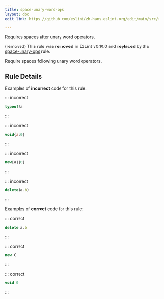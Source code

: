 ```yaml
---
title: space-unary-word-ops
layout: doc
edit_link: https://github.com/eslint/zh-hans.eslint.org/edit/main/src/rules/space-unary-word-ops.md

---
```


Requires spaces after unary word operators.

(removed) This rule was **removed** in ESLint v0.10.0 and **replaced** by the [space-unary-ops](space-unary-ops) rule.

Require spaces following unary word operators.

## Rule Details

Examples of **incorrect** code for this rule:

::: incorrect

```js
typeof!a
```

:::

::: incorrect

```js
void{a:0}
```

:::

::: incorrect

```js
new[a][0]
```

:::

::: incorrect

```js
delete(a.b)
```

:::

Examples of **correct** code for this rule:

::: correct

```js
delete a.b
```

:::

::: correct

```js
new C
```

:::

::: correct

```js
void 0
```

:::
